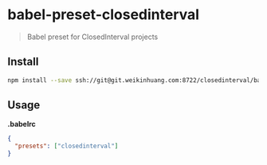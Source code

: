 # babel-preset-closedinterval

> Babel preset for ClosedInterval projects

## Install

```sh
npm install --save ssh://git@git.weikinhuang.com:8722/closedinterval/babel-preset.git
```

## Usage

**.babelrc**

```json
{
  "presets": ["closedinterval"]
}
```
